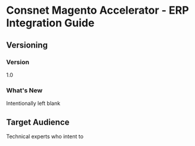 
# Consnet Magento Accelerator - ERP Integration Guide

## Versioning 

### Version 
1.0 

### What's New
Intentionally left blank

## Target Audience
Technical experts who intent to
<!--stackedit_data:
eyJoaXN0b3J5IjpbNjM2NzY3OTgxXX0=
-->